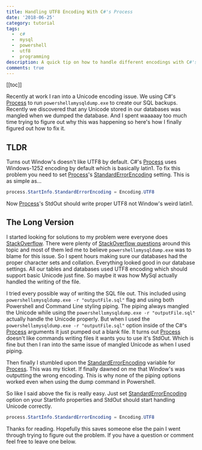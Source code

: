 ```yaml
---
title: Handling UTF8 Encoding With C#'s Process
date: '2018-06-25'
category: tutorial
tags:
  -  c#
  -  mysql
  -  powershell
  -  utf8
  -  programming
description: A quick tip on how to handle different encodings with C#'s Process class.
comments: true
---
```


[[toc]]

Recently at work I ran into a Unicode encoding issue. We using C#'s [Process]
to run `powershell±mysqldump.exe` to create our SQL backups. Recently we discovered that any Unicode stored in our databases was mangled when we dumped the database. And I spent waaaaay too much time trying to figure out why this was happening so here's how I finally figured out how to fix it.

## TLDR

Turns out Window's doesn't like UTF8 by default. C#'s [Process] uses Windows-1252 encoding by default which is basically latin1. To fix this problem you need to set [Process]'s [StandardErrorEncoding] setting. This is as simple as...

```csharp
process.StartInfo.StandardErrorEncoding = Encoding.UTF8
```

Now [Process]'s StdOut should write proper UTF8 not Window's weird latin1.

## The Long Version

I started looking for solutions to my problem were everyone does [StackOverflow](https://stackoverflow.com/). There were plenty of [StackOverflow questions](https://stackoverflow.com/questions/4599510/mysqldump-from-powershell-and-windows-encoding) around this topic and most of them led me to believe `powershell±mysqldump.exe` was to blame for this issue. So I spent hours making sure our databases had the proper character sets and collation. Everything looked good in our database settings. All our tables and databases used UTF8 encoding which should support basic Unicode just fine. So maybe it was how MySql actually handled the writing of the file.

I tried every possible way of writing the SQL file out. This included using `powershell±mysqldump.exe -r "outputFile.sql"` flag and using both Powershell and Command Line styling piping. The piping always mangled the Unicode while using the `powershell±mysqldump.exe -r "outputFile.sql"` actually handle the Unicode properly. But when I used the `powershell±mysqldump.exe -r "outputFile.sql"` option inside of the C#'s [Process] arguments it just pumped out a blank file. It turns out [Process] doesn't like commands writing files it wants you to use it's StdOut. Which is fine but then I ran into the same issue of mangled Unicode as when I used piping.

Then finally I stumbled upon the [StandardErrorEncoding] variable for [Process]. This was my ticket. If finally dawned on me that Window's was outputting the wrong encoding. This is why none of the piping options worked even when using the dump command in Powershell.

So like I said above the fix is really easy. Just set [StandardErrorEncoding] option on your StartInfo properties and StdOut should start handling Unicode correctly.

```csharp
process.StartInfo.StandardErrorEncoding = Encoding.UTF8
```

Thanks for reading. Hopefully this saves someone else the pain I went through trying to figure out the problem. If you have a question or comment feel free to leave one below.

[process]: https://msdn.microsoft.com/en-us/library/system.diagnostics.process(v=vs.110).aspx
[standarderrorencoding]: https://msdn.microsoft.com/en-us/library/system.diagnostics.processstartinfo.standarderrorencoding(v=vs.110).aspx
